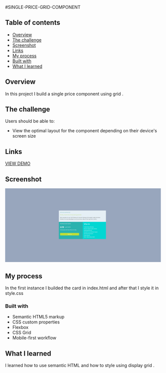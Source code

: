 #SINGLE-PRICE-GRID-COMPONENT

## Table of contents

  - [Overview](#overview)
  - [The challenge](#the-challenge)
  - [Screenshot](#screenshot)
  - [Links](#links)
  - [My process](#my-process)
  - [Built with](#built-with)
  - [What I learned](#what-i-learned)

## Overview

In this project I build a single price component using grid .

## The challenge

Users should be able to:

- View the optimal layout for the component depending on their device's screen size

## Links
[VIEW DEMO](https://miron-silviu.github.io/single-price-grid-component/)

## Screenshot
![](image.png)

## My process

In the first instance I builded the card in index.html and after that I style it in style.css

### Built with

- Semantic HTML5 markup
- CSS custom properties
- Flexbox
- CSS Grid
- Mobile-first workflow

## What I learned

I learned how to use semantic HTML and how to style using display grid .
